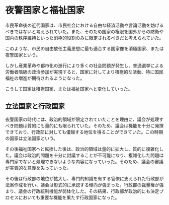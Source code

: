 # 夜警国家と福祉国家

市民革命後の近代国家は、市民社会における自由な経済活動や言論活動を妨げるべきではないと考えられていた。また、そのため国家の権限を国外からの防衛や国内の秩序維持といった消極的役割のみに限定されるべきだと考えられていた。

このような、市民の自由放任主義思想に最も適合する国家像を消極国家、または夜警国家という。

しかし産業革命や都市化の進行により多くの社会問題が発生し、普通選挙による労働者階級の政治参加が実現すると、国家に対してより積極的な活動、特に国民福祉の増進が期待されるようになった。

こうして国家は積極国家、または福祉国家へと変化していった。

## 立法国家と行政国家

夜警国家の時代には、政治的領域が限定されていたことを理由に、議会が処理すべき問題は質的にも量的にも限られていた。そのため、議会は機能を十分に発揮できており、行政部に対しても優越する地位を得ることができていた。この時期の国家は立法国家という。

その後福祉国家へと転換した後は、政治的領域は量的に拡大し、質的に複雑化した。議会は政治的問題を十分に討議することが不可能になり、複雑化した問題は専門家でないと処理できないような内容になっていった。そのため、議会の審議が実質的な意義を失っていった。

その後は行政部の地位が拡大し、専門的知識を有する官僚に支えられた行政部が法案作成を行い、議会は形式的に承認する傾向が強まった。行政部の裁量権が強まり、議会の行政統制機能が弱体化した。その結果、行政部が政治的にも決定プロセスにおいても重要な機能を果たす行政国家になった。
